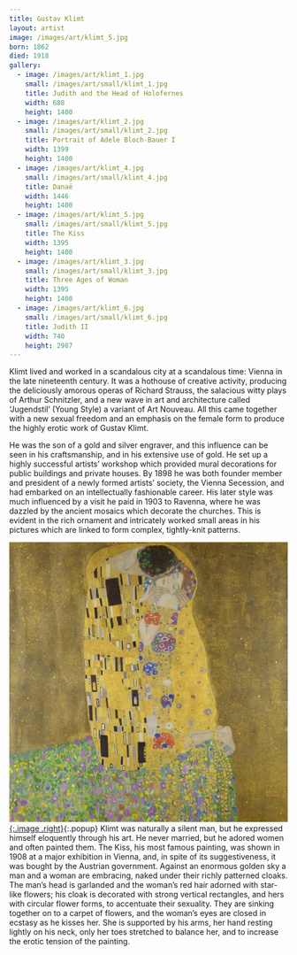 ```yaml
---
title: Gustav Klimt
layout: artist
image: /images/art/klimt_5.jpg
born: 1862
died: 1918
gallery:
  - image: /images/art/klimt_1.jpg
    small: /images/art/small/klimt_1.jpg
    title: Judith and the Head of Holofernes
    width: 688
    height: 1400
  - image: /images/art/klimt_2.jpg
    small: /images/art/small/klimt_2.jpg
    title: Portrait of Adele Bloch-Bauer I
    width: 1399
    height: 1400
  - image: /images/art/klimt_4.jpg
    small: /images/art/small/klimt_4.jpg
    title: Danaë
    width: 1446
    height: 1400
  - image: /images/art/klimt_5.jpg
    small: /images/art/small/klimt_5.jpg
    title: The Kiss
    width: 1395
    height: 1400
  - image: /images/art/klimt_3.jpg
    small: /images/art/small/klimt_3.jpg
    title: Three Ages of Woman
    width: 1395
    height: 1400
  - image: /images/art/klimt_6.jpg
    small: /images/art/small/klimt_6.jpg
    title: Judith II
    width: 740
    height: 2987
---
```


Klimt lived and worked in a scandalous city at a scandalous time: Vienna in the
late nineteenth century. It was a hothouse of creative activity, producing the
deliciously amorous operas of Richard Strauss, the salacious witty plays of
Arthur Schnitzler, and a new wave in art and architecture called ‘Jugendstil’
(Young Style) a variant of Art Nouveau.  All this came together with a new
sexual freedom and an emphasis on the female form to produce the highly erotic
work of Gustav Klimt.

He was the son of a gold and silver engraver, and this influence can be seen in
his craftsmanship, and in his extensive use of gold. He set up a highly
successful artists’ workshop which provided mural decorations for public
buildings and private houses. By 1898 he was both founder member and president
of a newly formed artists’ society, the Vienna Secession, and had embarked on
an intellectually fashionable career. His later style was much influenced by a
visit he paid in 1903 to Ravenna, where he was dazzled by the ancient mosaics
which decorate the churches. This is evident in the rich ornament and
intricately worked small areas in his pictures which are linked to form
complex, tightly-knit patterns.

[![The Kiss](/images/art/klimt_5.jpg){:.image .right}](/images/art/klimt_5.jpg){:.popup}
Klimt was naturally a silent man, but he expressed himself eloquently through
his art. He never married, but he adored women and often painted them. The
Kiss, his most famous painting, was shown in 1908 at a major exhibition in
Vienna, and, in spite of its suggestiveness, it was bought by the Austrian
government.  Against an enormous golden sky a man and a woman are embracing,
naked under their richly patterned cloaks. The man’s head is garlanded and the
woman’s red hair adorned with star-like flowers; his cloak is decorated with
strong vertical rectangles, and hers with circular flower forms, to accentuate
their sexuality. They are sinking together on to a carpet of flowers, and the
woman’s eyes are closed in ecstasy as he kisses her. She is supported by his
arms, her hand resting lightly on his neck, only her toes stretched to balance
her, and to increase the erotic tension of the painting.

